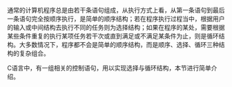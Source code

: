 通常的计算机程序总是由若干条语句组成，从执行方式上看，从第一条语句到最后一条语句完全按顺序执行，是简单的顺序结构；若在程序执行过程当中，根据用户的输入或中间结构去执行不同的任务则为选择结构；如果在程序的某处，需要根据某些条件重复的执行某项任务若干次或直到满足或不满足某条件为止，则是循环结构。大多数情况下，程序都不会是简单的顺序结构，而是顺序、选择、循环三种结构的复杂组合。

C语言中，有一组相关的控制语句，用以实现选择与循环结构，本节进行简单介绍。
